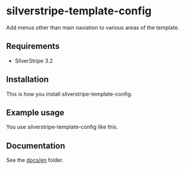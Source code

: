 # silverstripe-template-config

Add menus other than main naviation to various areas of the template.

## Requirements

- SilverStripe 3.2

## Installation

This is how you install silverstripe-template-config.

## Example usage

You use silverstripe-template-config like this.

## Documentation

See the [docs/en](docs/en/index.md) folder.
